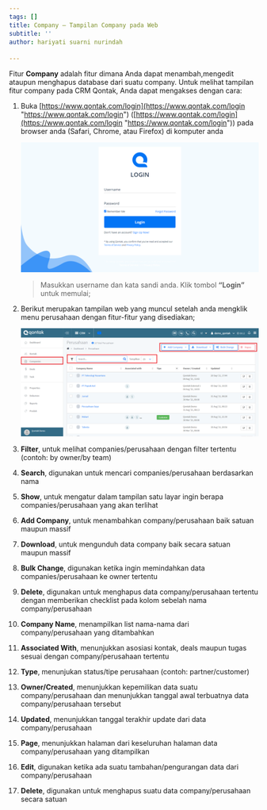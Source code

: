 ```yaml
---
tags: []
title: Company – Tampilan Company pada Web
subtitle: ''
author: hariyati suarni nurindah

---
```

Fitur **Company** adalah fitur dimana Anda dapat menambah,mengedit ataupun menghapus database dari suatu company. Untuk melihat tampilan fitur company pada CRM Qontak, Anda dapat mengakses dengan cara:

 1. Buka [https://www.qontak.com/login](https://www.qontak.com/login "https://www.qontak.com/login") ([https://www.qontak.com/login](https://www.qontak.com/login "https://www.qontak.com/login")) pada browser anda (Safari, Chrome, atau Firefox) di komputer anda

    ![](/uploads/screencapture-qontak-login-2021-09-29-11_32_29.png)

    > Masukkan username dan kata sandi anda. Klik tombol **“Login”** untuk memulai;
 2. Berikut merupakan tampilan web yang muncul setelah anda mengklik menu perusahaan dengan fitur-fitur yang disediakan;

    ![](/uploads/company.PNG)
 3. **Filter**, untuk melihat companies/perusahaan dengan filter tertentu (contoh: by owner/by team)
 4. **Search**, digunakan untuk mencari companies/perusahaan berdasarkan nama
 5. **Show**, untuk mengatur dalam tampilan satu layar ingin berapa companies/perusahaan yang akan terlihat
 6. **Add Company**, untuk menambahkan company/perusahaan baik satuan maupun massif
 7. **Download**, untuk mengunduh data company baik secara satuan maupun massif
 8. **Bulk Change**, digunakan ketika ingin memindahkan data companies/perusahaan ke owner tertentu
 9. **Delete**, digunakan untuk menghapus data company/perusahaan tertentu dengan memberikan checklist pada kolom sebelah nama company/perusahaan
10. **Company Name**, menampilkan list nama-nama dari company/perusahaan yang ditambahkan
11. **Associated With**, menunjukkan asosiasi kontak, deals maupun tugas sesuai dengan company/perusahaan tertentu
12. **Type**, menunjukan status/tipe perusahaan (contoh: partner/customer)
13. **Owner/Created**, menunjukkan kepemilikan data suatu company/perusahaan dan menunjukkan tanggal awal terbuatnya data company/perusahaan tersebut
14. **Updated**, menunjukkan tanggal terakhir update dari data company/perusahaan
15. **Page**, menunjukkan halaman dari keseluruhan halaman data company/perusahaan yang ditampilkan
16. **Edit**, digunakan ketika ada suatu tambahan/pengurangan data dari company/perusahaan
17. **Delete**, digunakan untuk menghapus suatu data company/perusahaan secara satuan